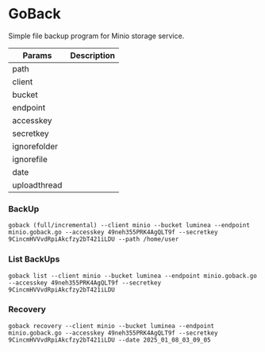 # GoBack

Simple file backup program for Minio storage service.

| Params        | Description  |
| ------------- | ------------- |
| path          |   |
| client        |   |
| bucket        |   |
| endpoint      |   |
| accesskey     |   |
| secretkey     |   |
| ignorefolder  |   |
| ignorefile    |   |
| date          |   |
| uploadthread  |   |

### BackUp
```
goback (full/incremental) --client minio --bucket luminea --endpoint minio.goback.go --accesskey 49neh355PRK4AgQLT9f --secretkey 9CincmHVVvdRpiAkcfzy2bT421iLDU --path /home/user
```

### List BackUps
```
goback list --client minio --bucket luminea --endpoint minio.goback.go --accesskey 49neh355PRK4AgQLT9f --secretkey 9CincmHVVvdRpiAkcfzy2bT421iLDU
```

### Recovery
```
goback recovery --client minio --bucket luminea --endpoint minio.goback.go --accesskey 49neh355PRK4AgQLT9f --secretkey 9CincmHVVvdRpiAkcfzy2bT421iLDU --date 2025_01_08_03_09_05
```